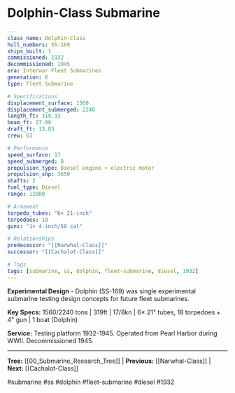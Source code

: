 # Dolphin-Class Submarine

```yaml
---
class_name: Dolphin-Class
hull_numbers: SS-169
ships_built: 1
commissioned: 1932
decommissioned: 1945
era: Interwar Fleet Submarines
generation: 6
type: Fleet Submarine

# Specifications
displacement_surface: 1560
displacement_submerged: 2240
length_ft: 319.33
beam_ft: 27.08
draft_ft: 13.83
crew: 63

# Performance
speed_surface: 17
speed_submerged: 8
propulsion_type: Diesel engine + electric motor
propulsion_shp: 3650
shafts: 2
fuel_type: Diesel
range: 12000

# Armament
torpedo_tubes: "6× 21-inch"
torpedoes: 18
guns: "1× 4-inch/50 cal"

# Relationships
predecessor: "[[Narwhal-Class]]"
successor: "[[Cachalot-Class]]"

# Tags
tags: [submarine, ss, dolphin, fleet-submarine, diesel, 1932]
---
```

**Experimental Design** - Dolphin (SS-169) was single experimental submarine testing design concepts for future fleet submarines.

**Key Specs:** 1560/2240 tons | 319ft | 17/8kn | 6× 21" tubes, 18 torpedoes + 4" gun | 1 boat (Dolphin)

**Service:** Testing platform 1932-1945. Operated from Pearl Harbor during WWII. Decommissioned 1945.

---
**Tree:** [[00_Submarine_Research_Tree]] | **Previous:** [[Narwhal-Class]] | **Next:** [[Cachalot-Class]]

#submarine #ss #dolphin #fleet-submarine #diesel #1932
